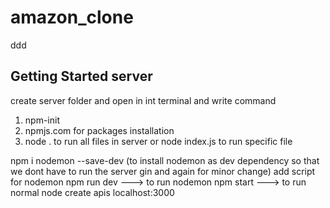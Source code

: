 # amazon_clone
ddd
## Getting Started server
create server folder and open in int terminal and write command 
1. npm-init
2. npmjs.com for packages installation
3. node . to run all files in server or node index.js to run specific file

npm i nodemon --save-dev (to install nodemon as dev dependency so that we dont have to run the server gin and again for minor change)
add script for nodemon
npm run dev ---> to run nodemon
npm start ---> to run normal node
create apis
localhost:3000